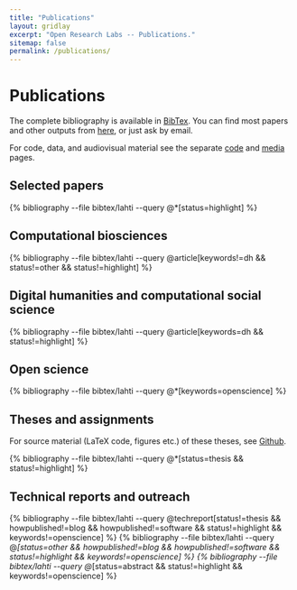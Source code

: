```yaml
---
title: "Publications"
layout: gridlay
excerpt: "Open Research Labs -- Publications."
sitemap: false
permalink: /publications/
---
```



Publications
============

The complete bibliography is available in [BibTex](https://github.com/openresearchlabs/openresearchlabs.github.io/blob/build/publications/bibtex/lahti.bib). You can find most papers and other outputs from [here](https://github.com/openresearchlabs/openresearchlabs.github.io/tree/master/publications), or just ask by email.

For code, data, and audiovisual material see the separate [code](../code/) and [media](../media/) pages.


<!-- This is for altmetrics padges from http://www.altmetric.com/-->

<script type='text/javascript' src='https://d1bxh8uas1mnw7.cloudfront.net/assets/embed.js'></script>


## Selected papers

{% bibliography --file bibtex/lahti --query @*[status=highlight] %}


## Computational biosciences

{% bibliography --file bibtex/lahti --query @article[keywords!=dh && status!=other && status!=highlight] %}


## Digital humanities and computational social science

{% bibliography --file bibtex/lahti  --query @article[keywords=dh && status!=highlight] %}


## Open science

{% bibliography --file bibtex/lahti  --query @*[keywords=openscience] %}


## Theses and assignments

For source material (LaTeX code, figures etc.) of these theses, see [Github](https://github.com/antagomir/thesis).

{% bibliography --file bibtex/lahti  --query @*[status=thesis && status!=highlight] %}


## Technical reports and outreach

<!--{% bibliography --file bibtex/lahti  --query @misc[status!=poster && status!=abstract && status!=thesis && howpublished!=blog && howpublished!=software] %}-->
{% bibliography --file bibtex/lahti  --query @techreport[status!=thesis && howpublished!=blog && howpublished!=software && status!=highlight && keywords!=openscience] %}
{% bibliography --file bibtex/lahti  --query @*[status=other && howpublished!=blog && howpublished!=software && status!=highlight && keywords!=openscience] %}
{% bibliography --file bibtex/lahti  --query @*[status=abstract && status!=highlight && keywords!=openscience] %}




<!--The material is presented to ensure timely dissemination of scholarly and technical work. While I aim to grant CC or other open source/copyleft licenses for the content wherever possible, kindly note that copyright in the external links and all rights therein are retained by authors or by other copyright holders.-->


